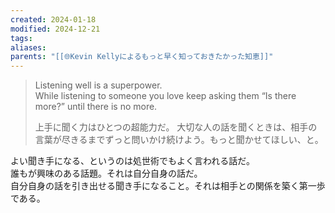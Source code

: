 ```yaml
---
created: 2024-01-18
modified: 2024-12-21
tags: 
aliases: 
parents: "[[🌐Kevin Kellyによるもっと早く知っておきたかった知恵]]"
---
```

> Listening well is a superpower.   
> While listening to someone you love keep asking them “Is there more?” until there is no more.
> 
> 上手に聞く力はひとつの超能力だ。
> 大切な人の話を聞くときは、相手の言葉が尽きるまでずっと問いかけ続けよう。もっと聞かせてほしい、と。

よい聞き手になる、というのは処世術でもよく言われる話だ。  
誰もが興味のある話題。それは自分自身の話だ。  
自分自身の話を引き出せる聞き手になること。それは相手との関係を築く第一歩である。